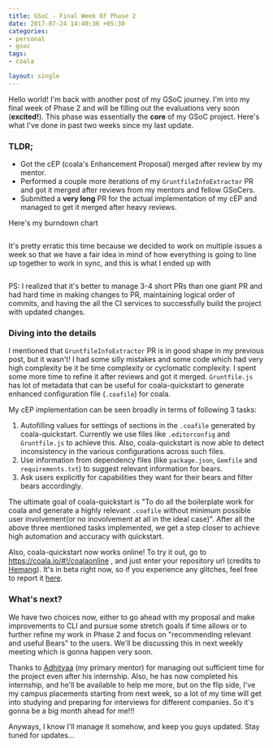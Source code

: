 ```yaml
---
title: GSoC - Final Week Of Phase 2
date: 2017-07-24 14:40:36 +05:30
categories:
- personal
- gsoc
tags:
- coala

layout: single
---
```

Hello world! I'm back with another post of my GSoC journey. I'm into my final week of Phase 2 and will be filling out the evaluations very soon (**excited!**). This phase was essentially the **core** of my GSoC project. Here's what I've done in past two weeks since my last update.


### TLDR;
- Got the cEP (coala's Enhancement Proposal) merged after review by my mentor.
- Performed a couple more iterations of my `GruntfileInfoExtractor` PR and got it merged after reviews from my mentors and fellow GSoCers.
- Submitted a **very long** PR for the actual implementation of my cEP and managed to get it merged after heavy reviews.

Here's my burndown chart

<img src="https://s1.postimg.cc/zelq6z8tb/burndown.png" alt="">

It's pretty erratic this time because we decided to work on multiple issues a week so that we have a fair idea in mind of how everything is going to line up together to work in sync, and this is what I ended up with

<img src="https://s4.postimg.cc/i4c9u9swd/Screenshot_from_2017-07-23_22-34-20.png" alt="">

PS: I realized that it's better to manage 3-4 short PRs than one giant PR and had hard time in making changes to PR, maintaining logical order of commits, and having the all the CI services to successfully build the project with updated changes.


### Diving into the details

I mentioned that `GruntfileInfoExtractor` PR is in good shape in my previous post, but it wasn't! I had some silly mistakes and some code which had very high complexity be it be time complexity or cyclomatic complexity. I spent some more time to refine it after reviews and got it merged. `Gruntfile.js` has lot of metadata that can be useful for coala-quickstart to generate enhanced configuration file (`.coafile`) for coala.

My cEP implementation can be seen broadly in terms of following 3 tasks:

1. Autofilling values for settings of sections in the `.coafile` generated by coala-quickstart. Currently we use files like `.editorconfig` and `Gruntfile.js` to achieve this. Also, coala-quickstart is now able to detect inconsistency in the various configurations across such files.
2. Use information from dependency files (like `package.json`, `Gemfile` and `requirements.txt`) to suggest relevant information for bears.
3. Ask users explicitly for capabilities they want for their bears and filter bears accordingly.

The ultimate goal of coala-quickstart is "To do all the boilerplate work for coala and generate a highly relevant `.coafile` without minimum possible user involvement(or no inovolvement at all in the ideal case)". After all the above three mentioned tasks implemented, we get a step closer to achieve high automation and accuracy with quickstart.

Also, coala-quickstart now works online! To try it out, go to https://coala.io/#!/coalaonline , and just enter your repository url (credits to [Hemang](https://github.com/hemangsk)). It's in beta right now, so if you experience any glitches, feel free to report it [here](https://gitlab.com/coala/landing/issues/new?issue).


### What's next?

We have two choices now, either to go ahead with my proposal and make improvements to CLI and pursue some stretch goals if time allows or to further refine my work in Phase 2 and focus on "recommending relevant and useful Bears" to the users. We'll be discussing this in next weekly meeting which is gonna happen very soon.


Thanks to [Adhityaa](https://github.com/adtac) (my primary mentor) for managing out sufficient time for the project even after his internship. Also, he has now completed his internship, and he'll be available to help me more, but on the flip side, I've my campus placements starting from next week, so a lot of my time will get into studying and preparing for interviews for different companies. So it's gonna be a big month ahead for me!!!

Anyways, I know I'll manage it somehow, and keep you guys updated. Stay tuned for updates...
